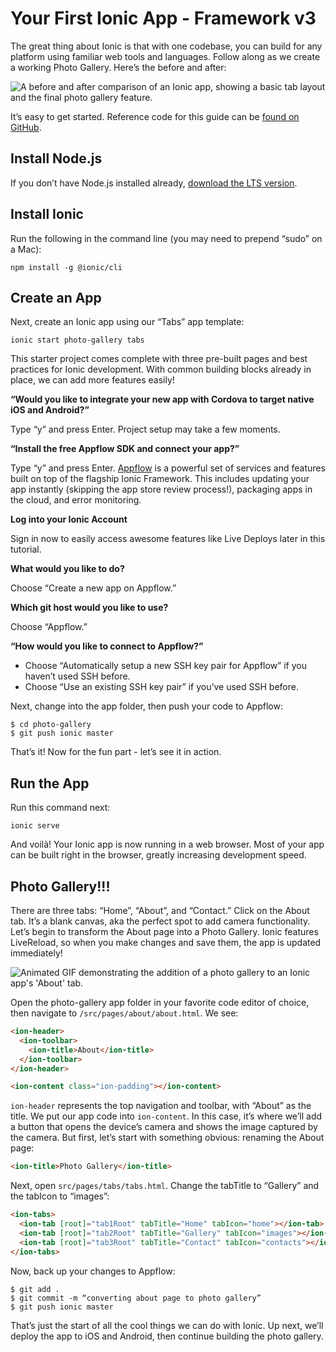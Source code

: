 # Your First Ionic App - Framework v3

The great thing about Ionic is that with one codebase, you can build for any platform using familiar web tools and languages. Follow along as we create a working Photo Gallery. Here’s the before and after:

![A before and after comparison of an Ionic app, showing a basic tab layout and the final photo gallery feature.](/img/guides/first-app-v3/gallery-combined.png "Ionic App Before and After Photo Gallery")

It’s easy to get started. Reference code for this guide can be [found on GitHub](https://github.com/ionic-team/photo-gallery-tutorial-ionic3/).

## Install Node.js

If you don’t have Node.js installed already, [download the LTS version](https://nodejs.org/en/).

## Install Ionic

Run the following in the command line (you may need to prepend “sudo” on a Mac):

```shell
npm install -g @ionic/cli
```

## Create an App

Next, create an Ionic app using our “Tabs” app template:

```shell
ionic start photo-gallery tabs
```

This starter project comes complete with three pre-built pages and best practices for Ionic development. With common building blocks already in place, we can add more features easily!

<strong>“Would you like to integrate your new app with Cordova to target native iOS and Android?”</strong>

Type “y” and press Enter. Project setup may take a few moments.

<strong>“Install the free Appflow SDK and connect your app?”</strong>

Type “y” and press Enter. [Appflow](https://ionicframework.com/pro) is a powerful set of services and features built on top of the flagship Ionic Framework. This includes updating your app instantly (skipping the app store review process!), packaging apps in the cloud, and error monitoring.

<strong>Log into your Ionic Account</strong>

Sign in now to easily access awesome features like Live Deploys later in this tutorial.

<strong>What would you like to do?</strong>

Choose “Create a new app on Appflow.”

<strong>Which git host would you like to use?</strong>

Choose “Appflow.”

<strong>“How would you like to connect to Appflow?”</strong>

- Choose “Automatically setup a new SSH key pair for Appflow” if you haven’t used SSH before.
- Choose “Use an existing SSH key pair” if you’ve used SSH before.

Next, change into the app folder, then push your code to Appflow:

```shell
$ cd photo-gallery
$ git push ionic master
```

That’s it! Now for the fun part - let’s see it in action.

## Run the App

Run this command next:

```shell
ionic serve
```

And voilà! Your Ionic app is now running in a web browser. Most of your app can be built right in the browser, greatly increasing development speed.

## Photo Gallery!!!

There are three tabs: “Home”, “About”, and “Contact.” Click on the About tab. It’s a blank canvas, aka the perfect spot to add camera functionality. Let’s begin to transform the About page into a Photo Gallery. Ionic features LiveReload, so when you make changes and save them, the app is updated immediately!

![Animated GIF demonstrating the addition of a photo gallery to an Ionic app's 'About' tab.](/img/guides/first-app-v3/email-photogallery.gif "Ionic Photo Gallery Functionality")

Open the photo-gallery app folder in your favorite code editor of choice, then navigate to `/src/pages/about/about.html`. We see:

```html
<ion-header>
  <ion-toolbar>
    <ion-title>About</ion-title>
  </ion-toolbar>
</ion-header>

<ion-content class="ion-padding"></ion-content>
```

`ion-header` represents the top navigation and toolbar, with “About” as the title. We put our app code into `ion-content`. In this case, it’s where we’ll add a button that opens the device’s camera and shows the image captured by the camera. But first, let’s start with something obvious: renaming the About page:

```html
<ion-title>Photo Gallery</ion-title>
```

Next, open `src/pages/tabs/tabs.html`. Change the tabTitle to “Gallery” and the tabIcon to “images”:

```html
<ion-tabs>
  <ion-tab [root]="tab1Root" tabTitle="Home" tabIcon="home"></ion-tab>
  <ion-tab [root]="tab2Root" tabTitle="Gallery" tabIcon="images"></ion-tab>
  <ion-tab [root]="tab3Root" tabTitle="Contact" tabIcon="contacts"></ion-tab>
</ion-tabs>
```

Now, back up your changes to Appflow:

```shell
$ git add .
$ git commit -m “converting about page to photo gallery”
$ git push ionic master
```

That’s just the start of all the cool things we can do with Ionic. Up next, we’ll deploy the app to iOS and Android, then continue building the photo gallery.
